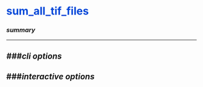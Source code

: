 # <span style="color: #0048d8">**sum_all_tif_files**</span>

### *summary*
---


*###cli options*
---


###*interactive options*
---

